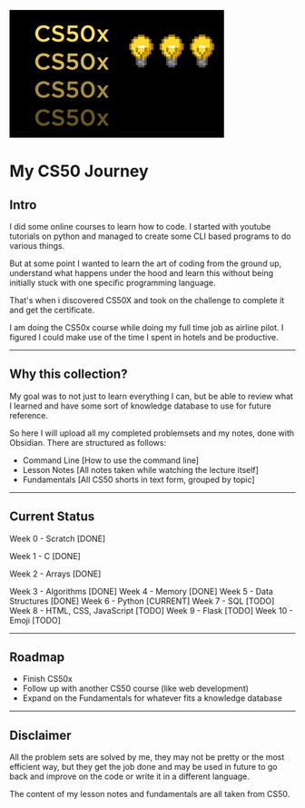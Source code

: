 ![image info](cs50Logo.png)
# My CS50 Journey
## Intro
I did some online courses to learn how to code. I started with youtube tutorials on python and managed to create some CLI based programs to do various things.

But at some point I wanted to learn the art of coding from the ground up, understand what happens under the hood and learn this without being initially stuck with one specific programming language.

That's when i discovered CS50X and took on the challenge to complete it and get the certificate.

I am doing the CS50x course while doing my full time job as airline pilot. I figured I could make use of the time I spent in hotels and be productive.
***
## Why this collection?
My goal was to not just to learn everything I can, but be able to review what I learned and have some sort of knowledge database to use for future reference.

So here I will upload all my completed problemsets and my notes, done with Obsidian. There are structured as follows:
- Command Line [How to use the command line]
- Lesson Notes [All notes taken while watching the lecture itself]
- Fundamentals [All CS50 shorts in text form, grouped by topic]
***
## Current Status
Week  0 - Scratch                     [DONE]

Week  1 - C                           [DONE]

Week  2 - Arrays                      [DONE]

Week  3 - Algorithms                  [DONE]
Week  4 - Memory                      [DONE]
Week  5 - Data Structures             [DONE]
Week  6 - Python                      [CURRENT]
Week  7 - SQL                         [TODO]
Week  8 - HTML, CSS, JavaScript       [TODO]
Week  9 - Flask                       [TODO]
Week 10 - Emoji                       [TODO]
***
## Roadmap
- Finish CS50x
- Follow up with another CS50 course (like web development)
- Expand on the Fundamentals for whatever fits a knowledge database
***
## Disclaimer
All the problem sets are solved by me, they may not be pretty or the most efficient way, but they get the job done and may be used in future to go back and improve on the code or write it in a different language.

The content of my lesson notes and fundamentals are all taken from CS50.
